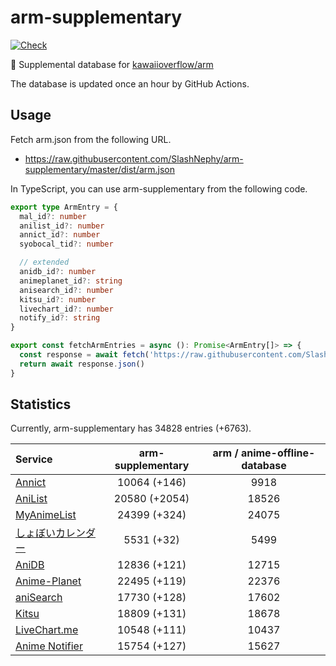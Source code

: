 # arm-supplementary

[![Check](https://github.com/SlashNephy/arm-supplementary/actions/workflows/check-node.yml/badge.svg)](https://github.com/SlashNephy/arm-supplementary/actions/workflows/check-node.yml)

💊 Supplemental database for [kawaiioverflow/arm](https://github.com/kawaiioverflow/arm)

The database is updated once an hour by GitHub Actions.

## Usage

Fetch arm.json from the following URL.

- https://raw.githubusercontent.com/SlashNephy/arm-supplementary/master/dist/arm.json

In TypeScript, you can use arm-supplementary from the following code.

```TypeScript
export type ArmEntry = {
  mal_id?: number
  anilist_id?: number
  annict_id?: number
  syobocal_tid?: number

  // extended
  anidb_id?: number
  animeplanet_id?: string
  anisearch_id?: number
  kitsu_id?: number
  livechart_id?: number
  notify_id?: string
}

export const fetchArmEntries = async (): Promise<ArmEntry[]> => {
  const response = await fetch('https://raw.githubusercontent.com/SlashNephy/arm-supplementary/master/dist/arm.json')
  return await response.json()
}
```

## Statistics

Currently, arm-supplementary has 34828 entries (+6763).

| Service                                     | arm-supplementary | arm / anime-offline-database |
| :------------------------------------------ | :---------------: | :--------------------------: |
| [Annict](https://annict.com)                |   10064 (+146)    |             9918             |
| [AniList](https://anilist.co)               |   20580 (+2054)   |            18526             |
| [MyAnimeList](https://myanimelist.net)      |   24399 (+324)    |            24075             |
| [しょぼいカレンダー](https://cal.syoboi.jp) |    5531 (+32)     |             5499             |
| [AniDB](https://anidb.net)                  |   12836 (+121)    |            12715             |
| [Anime-Planet](https://anime-planet.com)    |   22495 (+119)    |            22376             |
| [aniSearch](https://anisearch.com)          |   17730 (+128)    |            17602             |
| [Kitsu](https://kitsu.io)                   |   18809 (+131)    |            18678             |
| [LiveChart.me](https://livechart.me)        |   10548 (+111)    |            10437             |
| [Anime Notifier](https://notify.moe)        |   15754 (+127)    |            15627             |
